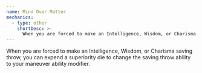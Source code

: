 ```yaml
---
name: Mind Over Matter
mechanics:
  - type: other
    shortDesc: >-
      When you are forced to make an Intelligence, Wisdom, or Charisma saving throw, you can expend a superiority die to change the saving throw ability to your maneuver ability modifier.
---
```

When you are forced to make an Intelligence, Wisdom, or Charisma saving throw, you can expend a superiority die to change the saving throw ability to your maneuver ability modifier.
